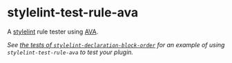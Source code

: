 # stylelint-test-rule-ava

A [stylelint] rule tester using [AVA].

*See [the tests of `stylelint-declaration-block-order`](https://github.com/hudochenkov/stylelint-order/blob/master/rules/declaration-block-order/tests/index.js) for an example of using `stylelint-test-rule-ava` to test your plugin.*

[stylelint]: https://stylelint.io/
[AVA]: https://github.com/avajs/ava
